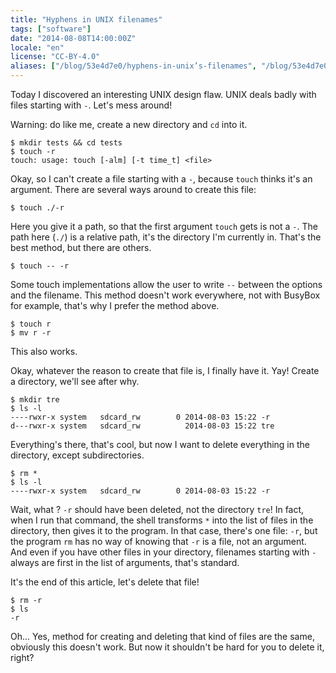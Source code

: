 ```yaml
---
title: "Hyphens in UNIX filenames"
tags: ["software"]
date: "2014-08-08T14:00:00Z"
locale: "en"
license: "CC-BY-4.0"
aliases: ["/blog/53e4d7e0/hyphens-in-unix’s-filenames", "/blog/53e4d7e0/hyphens-in-unix-s-filenames"]
---
```


Today I discovered an interesting UNIX design flaw. UNIX deals badly with files  starting with `-`. Let's mess around!

Warning: do like me, create  a new directory and `cd` into it.
```console
$ mkdir tests && cd tests
$ touch -r
touch: usage: touch [-alm] [-t time_t] <file>
```
Okay, so I can't create a file starting with a `-`, because `touch` thinks it's an argument. There are several ways around to create this file:

```console
$ touch ./-r
```
Here you give it a path, so that the first argument `touch` gets is not a `-`. The path here (`./`) is a relative path, it's the directory I'm currently in.
That's the best method, but there are others.

```console
$ touch -- -r
```
Some touch implementations allow the user to write `--` between the options and the filename. This method doesn't work everywhere, not with BusyBox for example, that's why I prefer the method above.

```console
$ touch r
$ mv r -r
```
This also works.

Okay, whatever the reason to create that file is, I finally have it. Yay!
Create a directory, we'll see after why.

```console
$ mkdir tre
$ ls -l
----rwxr-x system   sdcard_rw        0 2014-08-03 15:22 -r
d---rwxr-x system   sdcard_rw          2014-08-03 15:22 tre
```

Everything's there, that's cool, but now I want to delete everything in the directory, except subdirectories.

```console
$ rm *
$ ls -l
----rwxr-x system   sdcard_rw        0 2014-08-03 15:22 -r
```

Wait, what ? `-r` should have been deleted, not the directory `tre`!
In fact, when I run that command, the shell transforms `*` into the list of files in the directory, then gives it to the program. In that case, there's one file: `-r`, but the program `rm` has no way of knowing that `-r` is a file, not an argument. And even if you have other files in your directory, filenames starting with `-` always are first in the list of arguments, that's standard.

It's the end of this article, let's delete that file!

```console
$ rm -r
$ ls
-r
```

Oh...
Yes, method for creating and deleting that kind of files are the same, obviously this doesn't work. But now it shouldn't be hard for you to delete it, right?
